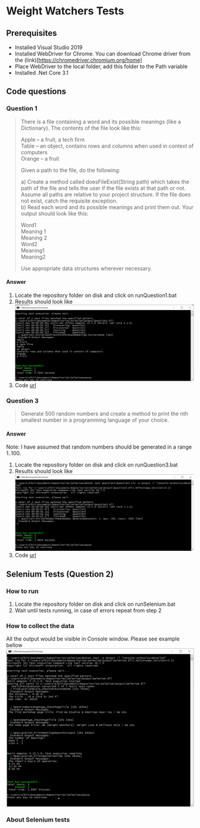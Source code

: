# Weight Watchers Tests
## Prerequisites
* Installed Visual Studio 2019
* Installed WebDriver for Chrome. 
You can download Chrome driver from the (link)[https://chromedriver.chromium.org/home]
* Place WebDriver to the local folder, add this folder to the Path variable 
* Installed .Net Core 3.1
## Code questions
### Question 1
>There is a file containing a word and its possible meanings (like a Dictionary). The contents of the file look like this:  
>  
>Apple – a fruit, a tech firm  
>Table – an object, contains rows and columns when used in context of computers  
>Orange – a fruit  
>  
>Given a path to the file, do the following:  
>  
>a) Create a method called doesFileExist(String path) which takes the path of the file and tells the user if the file exists at that path or not. Assume all paths are relative to your project structure. If the file does not exist, catch the requisite exception.  
>b) Read each word and its possible meanings and print them out. Your output should look like this:  
>  
>Word1  
>Meaning 1  
>Meaning 2  
>Word2  
>Meaning1  
>Meaning2  
>  
>Use appropriate data structures wherever necessary.
 #### Answer
 1. Locate the repository folder on disk and click on  runQuestion1.bat
 2. Results should look like
  ![test result example](Resources/resultsQuestion1.png)
  3. Code [url](Question1/ExtractAndTransformTermsAndMeanings.cs) 
 ### Question 3
>Generate 500 random numbers and create a method to print the nth smallest number in a programming language of your choice.
 #### Answer
 Note: I have assumed that random numbers should be generated in a range 1..100.
 1. Locate the repository folder on disk and click on  runQuestion3.bat
 2. Results should look like
  ![test result example](Resources/resultsQuestion3.png)
  3. Code [url](Question3/MinimalNumberInRandomSet.cs) 
## Selenium Tests (Question 2)
### How to run
1. Locate the repository folder on disk and click on runSelenium.bat
2. Wait until tests running, in case of errors repeat from step 2
### How to collect the data
All the output would be visible in Console window. Please see example bellow
![test result example](Resources/resultsSelenium.png)
### About Selenium tests

